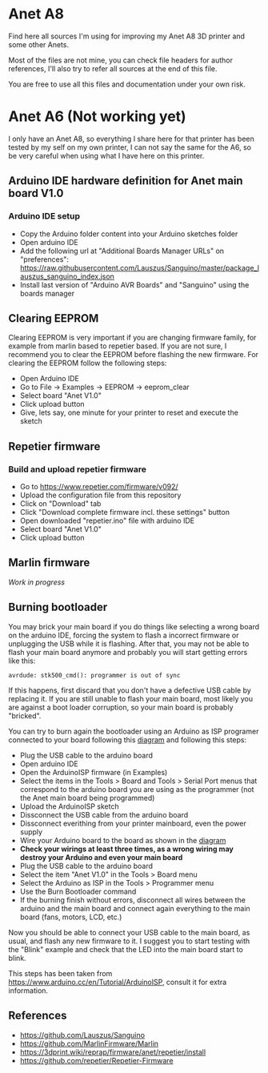 # Anet A8

Find here all sources I'm using for improving my Anet A8 3D printer and some other Anets.

Most of the files are not mine, you can check file headers for author references, I'll also try to refer all sources at the end of this file.

You are free to use all this files and documentation under your own risk.

# Anet A6 (Not working yet)

I only have an Anet A8, so everything I share here for that printer has been tested by my self on my own printer, I can not say the same for the A6, so be very careful when using what I have here on this printer.

## Arduino IDE hardware definition for Anet main board V1.0

### Arduino IDE setup
- Copy the Arduino folder content into your Arduino sketches folder
- Open arduino IDE
- Add the following url at "Additional Boards Manager URLs" on "preferences": https://raw.githubusercontent.com/Lauszus/Sanguino/master/package_lauszus_sanguino_index.json
- Install last version of "Arduino AVR Boards" and "Sanguino" using the boards manager

## Clearing EEPROM
Clearing EEPROM is very important if you are changing firmware family, for example from marlin based to repetier based.
If you are not sure, I recommend you to clear the EEPROM before flashing the new firmware.
For clearing the EEPROM follow the following steps:
- Open Arduino IDE
- Go to File -> Examples -> EEPROM -> eeprom_clear
- Select board "Anet V1.0"
- Click upload button
- Give, lets say, one minute for your printer to reset and execute the sketch

## Repetier firmware

### Build and upload repetier firmware
- Go to https://www.repetier.com/firmware/v092/
- Upload the configuration file from this repository
- Click on "Download" tab
- Click "Download complete firmware incl. these settings" button
- Open downloaded "repetier.ino" file with arduino IDE
- Select board "Anet V1.0"
- Click upload button

## Marlin firmware
*Work in progress*

## Burning bootloader

You may brick your main board if you do things like selecting a wrong board on the arduino IDE, forcing the system to flash a incorrect firmware or unplugging the USB while it is flashing. After that, you may not be able to flash your main board anymore and probably you will start getting errors like this:  

    avrdude: stk500_cmd(): programmer is out of sync

If this happens, first discard that you don't have a defective USB cable by replacing it. If you are still unable to flash your main board, most likely you are against a boot loader corruption, so your main board is probably "bricked". 

You can try to burn again the bootloader using an Arduino as ISP programer connected to your board following this [diagram](https://github.com/erm2587/Anet/blob/master/Pictures/ArduinoISP.gif) and following this steps:

- Plug the USB cable to the arduino board
- Open arduino IDE
- Open the ArduinoISP firmware (in Examples)
- Select the items in the Tools > Board and Tools > Serial Port menus that correspond to the arduino board you are using as the programmer (not the Anet main board being programmed)
- Upload the ArduinoISP sketch
- Dissconnect the USB cable from the arduino board
- Dissconnect everithing from your printer mainboard, even the power supply
- Wire your Arduino board to the board as shown in the [diagram](https://github.com/erm2587/Anet/blob/master/Pictures/ArduinoISP.gif)
- **Check your wirings at least three times, as a wrong wiring may destroy your Arduino and even your main board**
- Plug the USB cable to the arduino board
- Select the item "Anet V1.0" in the Tools > Board menu
- Select the Arduino as ISP in the Tools > Programmer menu
- Use the Burn Bootloader command
- If the burning finish without errors, disconnect all wires between the arduino and the main board and connect again everything to the main board (fans, motors, LCD, etc.)

Now you should be able to connect your USB cable to the main board, as usual, and flash any new firmware to it. I suggest you to start testing with the "Blink" example and check that the LED into the main board start to blink.

This steps has been taken from https://www.arduino.cc/en/Tutorial/ArduinoISP, consult it for extra information.

## References
- https://github.com/Lauszus/Sanguino
- https://github.com/MarlinFirmware/Marlin
- https://3dprint.wiki/reprap/firmware/anet/repetier/install
- https://github.com/repetier/Repetier-Firmware
